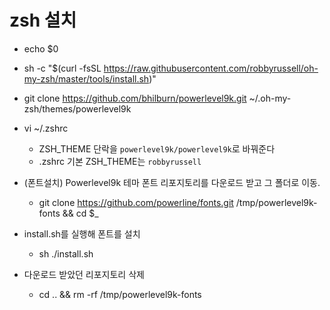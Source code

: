 

# zsh 설치

- echo $0


- sh -c "$(curl -fsSL https://raw.githubusercontent.com/robbyrussell/oh-my-zsh/master/tools/install.sh)"


- git clone https://github.com/bhilburn/powerlevel9k.git ~/.oh-my-zsh/themes/powerlevel9k


- vi ~/.zshrc
  - ZSH_THEME 단락을 `powerlevel9k/powerlevel9k`로 바꿔준다  
  - .zshrc 기본 ZSH_THEME는 `robbyrussell`



- (폰트설치) Powerlevel9k 테마 폰트 리포지토리를 다운로드 받고 그 폴더로 이동.
  - git clone https://github.com/powerline/fonts.git /tmp/powerlevel9k-fonts && cd $_

- install.sh를 실행해 폰트를 설치
  - sh ./install.sh

- 다운로드 받았던 리포지토리 삭제
  - cd .. && rm -rf /tmp/powerlevel9k-fonts


